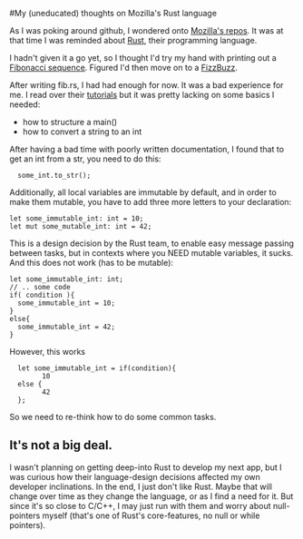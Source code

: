 #My (uneducated) thoughts on Mozilla's Rust language

As I was poking around github, I wondered onto [Mozilla's repos](http://github.com/mozilla). It was at that time I was reminded about [Rust](http://github.com/mozilla/rust), their programming language.

I hadn't given it a go yet, so I thought I'd try my hand with printing out a [Fibonacci sequence](http://en.wikipedia.org/wiki/Fibonacci_number). Figured I'd then move on to a [FizzBuzz](http://c2.com/cgi/wiki?FizzBuzzTest).

After writing fib.rs, I had had enough for now. It was a bad experience for me. I read over their [tutorials](http://dl.rust-lang.org/doc/tutorial.html#introduction) but it was pretty lacking on some basics I needed:

- how to structure a main()
- how to convert a string to an int

After having a bad time with poorly written documentation, I found that to get an int from a str, you need to do this:

      some_int.to_str();

Additionally, all local variables are immutable by default, and in order to make them mutable, you have to add three more letters to your declaration:

    let some_immutable_int: int = 10;
    let mut some_mutable_int: int = 42;

This is a design decision by the Rust team, to enable easy message passing between tasks, but in contexts where you NEED mutable variables, it sucks. And this does not work (has to be mutable):

    let some_immutable_int: int;
    // .. some code
    if( condition ){
      some_immutable_int = 10;
    }
    else{
      some_immutable_int = 42;
    }
    
However, this works

      let some_immutable_int = if(condition){
            10
      else {
            42
      };
      
So we need to re-think how to do some common tasks.
    
## It's not a big deal.
I wasn't planning on getting deep-into Rust to develop my next app, but I was curious how their language-design decisions affected my own developer inclinations. In the end, I just don't like Rust. Maybe that will change over time as they change the language, or as I find a need for it. But since it's so close to C/C++, I may just run with them and worry about null-pointers myself (that's one of Rust's core-features, no null or while pointers).
    
